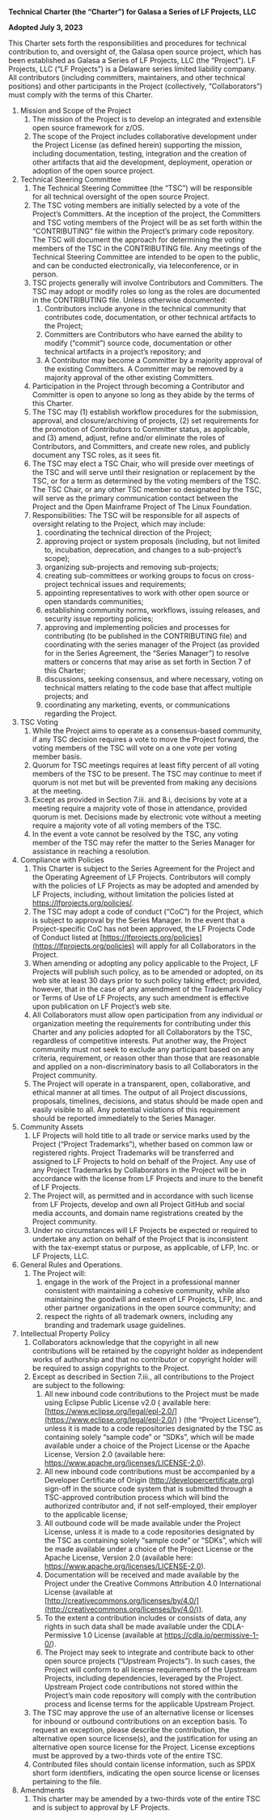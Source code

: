 **Technical** **Charter (the “Charter”) for Galasa a Series of LF Projects, LLC** 

**Adopted July 3, 2023** 

This Charter sets forth the responsibilities and procedures for technical contribution to, and oversight of, the Galasa open source project, which has been established as Galasa a Series of LF Projects, LLC (the “Project”).  LF Projects, LLC (“LF Projects”) is a Delaware series limited liability company. All contributors (including committers, maintainers, and other technical positions) and other participants in the Project (collectively, “Collaborators”) must comply with the terms of this Charter.  

1. Mission and Scope of the Project
    1. The mission of the Project is to develop an integrated and extensible open source framework for z/OS. 
    2. The scope of the Project includes collaborative development under the Project License (as defined herein) supporting the mission, including documentation, testing, integration and the creation of other artifacts that aid the development, deployment, operation or adoption of the open source project.
2. Technical Steering Committee
    1. The Technical Steering Committee (the “TSC”) will be responsible for all technical oversight of the open source Project. 
    2. The TSC voting members are initially selected by a vote of the Project’s Committers. At the inception of the project, the Committers and TSC voting members of the Project will be as set forth within the “CONTRIBUTING” file within the Project’s primary code repository. The TSC will document the approach for determining the voting members of the TSC in the CONTRIBUTING file.  Any meetings of the Technical Steering Committee are intended to be open to the public, and can be conducted electronically, via teleconference, or in person. 
    3. TSC projects generally will involve Contributors and Committers. The TSC may adopt or modify roles so long as the roles are documented in the CONTRIBUTING file. Unless otherwise documented: 
        1. Contributors include anyone in the technical community that contributes code, documentation, or other technical artifacts to the Project; 
        2. Committers are Contributors who have earned the ability to modify (“commit”) source code, documentation or other technical artifacts in a project’s repository; and
        3. A Contributor may become a Committer by a majority approval of the existing Committers. A Committer may be removed by a majority approval of the other existing Committers.
    4. Participation in the Project through becoming a Contributor and Committer is open to anyone so long as they abide by the terms of this Charter. 
    5. The TSC may (1) establish workflow procedures for the submission, approval, and closure/archiving of projects, (2) set requirements for the promotion of Contributors to Committer status, as applicable, and (3) amend, adjust, refine and/or eliminate the roles of Contributors, and Committers, and create new roles, and publicly document any TSC roles, as it sees fit.
    6. The TSC may elect a TSC Chair, who will preside over meetings of the TSC and will serve until their resignation or replacement by the TSC, or for a term as determined by the voting members of the TSC.  The TSC Chair, or any other TSC member so designated by the TSC, will serve as the primary communication contact between the Project and the Open Mainframe Project of The Linux Foundation.
    7. Responsibilities: The TSC will be responsible for all aspects of oversight relating to the Project, which may include:
        1. coordinating the technical direction of the Project;
        2. approving project or system proposals (including, but not limited to, incubation, deprecation, and changes to a sub-project’s scope);
        3. organizing sub-projects and removing sub-projects;
        4. creating sub-committees or working groups to focus on cross-project technical issues and requirements;
        5. appointing representatives to work with other open source or open standards communities;
        6. establishing community norms, workflows, issuing releases, and security issue reporting policies;
        7. approving and implementing policies and processes for contributing (to be published in the CONTRIBUTING file) and coordinating with the series manager of the Project (as provided for in the Series Agreement, the “Series Manager”) to resolve matters or concerns that may arise as set forth in Section 7 of this Charter;
        8. discussions, seeking consensus, and where necessary, voting on technical matters relating to the code base that affect multiple projects; and
        9. coordinating any marketing, events, or communications regarding the Project.
3. TSC Voting
    1. While the Project aims to operate as a consensus-based community, if any TSC decision requires a vote to move the Project forward, the voting members of the TSC will vote on a one vote per voting member basis.
    2. Quorum for TSC meetings requires at least fifty percent of all voting members of the TSC to be present. The TSC may continue to meet if quorum is not met but will be prevented from making any decisions at the meeting.
    3. Except as provided in Section 7.iii. and 8.i, decisions by vote at a meeting require a majority vote of those in attendance, provided quorum is met. Decisions made by electronic vote without a meeting require a majority vote of all voting members of the TSC.
    4. In the event a vote cannot be resolved by the TSC, any voting member of the TSC may refer the matter to the Series Manager for assistance in reaching a resolution.
4. Compliance with Policies 
    1. This Charter is subject to the Series Agreement for the Project and the Operating Agreement of LF Projects. Contributors will comply with the policies of LF Projects as may be adopted and amended by LF Projects, including, without limitation the policies listed at https://lfprojects.org/policies/.  
    2. The TSC may adopt a code of conduct (“CoC”) for the Project, which is subject to approval by the Series Manager.  In the event that a Project-specific CoC has not been approved, the LF Projects Code of Conduct listed at [https://lfprojects.org/policies](https://lfprojects.org/policies) will apply for all Collaborators in the Project.
    3. When amending or adopting any policy applicable to the Project, LF Projects will publish such policy, as to be amended or adopted, on its web site at least 30 days prior to such policy taking effect; provided, however, that in the case of any amendment of the Trademark Policy or Terms of Use of LF Projects, any such amendment is effective upon publication on LF Project’s web site.
    4. All Collaborators must allow open participation from any individual or organization meeting the requirements for contributing under this Charter and any policies adopted for all Collaborators by the TSC, regardless of competitive interests. Put another way, the Project community must not seek to exclude any participant based on any criteria, requirement, or reason other than those that are reasonable and applied on a non-discriminatory basis to all Collaborators in the Project community.
    5. The Project will operate in a transparent, open, collaborative, and ethical manner at all times. The output of all Project discussions, proposals, timelines, decisions, and status should be made open and easily visible to all. Any potential violations of this requirement should be reported immediately to the Series Manager.
5. Community Assets
    1. LF Projects will hold title to all trade or service marks used by the Project (“Project Trademarks”), whether based on common law or registered rights.  Project Trademarks will be transferred and assigned to LF Projects to hold on behalf of the Project. Any use of any Project Trademarks by Collaborators in the Project will be in accordance with the license from LF Projects and inure to the benefit of LF Projects.  
    2. The Project will, as permitted and in accordance with such license from LF Projects, develop and own all Project GitHub and social media accounts, and domain name registrations created by the Project community.
    3. Under no circumstances will LF Projects be expected or required to undertake any action on behalf of the Project that is inconsistent with the tax-exempt status or purpose, as applicable, of LFP, Inc. or LF Projects, LLC.
6. General Rules and Operations. 
    1. The Project will:
        1. engage in the work of the Project in a professional manner consistent with maintaining a cohesive community, while also maintaining the goodwill and esteem of LF Projects, LFP, Inc. and other partner organizations in the open source community; and
        2. respect the rights of all trademark owners, including any branding and trademark usage guidelines.
7. Intellectual Property Policy
    1. Collaborators acknowledge that the copyright in all new contributions will be retained by the copyright holder as independent works of authorship and that no contributor or copyright holder will be required to assign copyrights to the Project. 
    2. Except as described in Section 7.iii., all contributions to the Project are subject to the following: 
        1. All new inbound code contributions to the Project must be made using Eclipse Public License v2.0 ( available here: [https://www.eclipse.org/legal/epl-2.0/](https://www.eclipse.org/legal/epl-2.0/) ) (the “Project License”), unless it is made to a code repositories designated by the TSC as containing solely “sample code” or “SDKs”, which will be made available under a choice of the Project License or the Apache License, Version 2.0 (available here: https://www.apache.org/licenses/LICENSE-2.0). 
        2. All new inbound code contributions must be accompanied by a Developer Certificate of Origin (http://developercertificate.org) sign-off in the source code system that is submitted through a TSC-approved contribution process which will bind the authorized contributor and, if not self-employed, their employer to the applicable license;
        3. All outbound code will be made available under the Project License, unless it is made to a code repositories designated by the TSC as containing solely “sample code” or “SDKs”, which will be made available under a choice of the Project License or the Apache License, Version 2.0 (available here: https://www.apache.org/licenses/LICENSE-2.0).
        4. Documentation will be received and made available by the Project under the Creative Commons Attribution 4.0 International License (available at [http://creativecommons.org/licenses/by/4.0/](http://creativecommons.org/licenses/by/4.0/)). 
        5. To the extent a contribution includes or consists of data, any rights in such data shall be made available under the CDLA-Permissive 1.0 License (available at https://cdla.io/permissive-1-0/).
        6. The Project may seek to integrate and contribute back to other open source projects (“Upstream Projects”). In such cases, the Project will conform to all license requirements of the Upstream Projects, including dependencies, leveraged by the Project.  Upstream Project code contributions not stored within the Project’s main code repository will comply with the contribution process and license terms for the applicable Upstream Project.
    3. The TSC may approve the use of an alternative license or licenses for inbound or outbound contributions on an exception basis. To request an exception, please describe the contribution, the alternative open source license(s), and the justification for using an alternative open source license for the Project. License exceptions must be approved by a two-thirds vote of the entire TSC. 
    4. Contributed files should contain license information, such as SPDX short form identifiers, indicating the open source license or licenses pertaining to the file.
8. Amendments
    1. This charter may be amended by a two-thirds vote of the entire TSC and is subject to approval by LF Projects.
